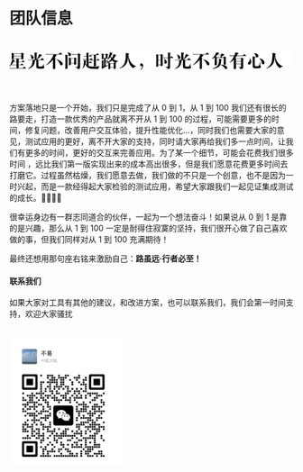 # 团队信息

 <img src="./img/sgbfyxr.png" alt="星光不问赶路人，时光不负有心人" width="800"  style="margin:20px 0 40px"/>

方案落地只是一个开始，我们只是完成了从 0 到 1，从 1 到 100 我们还有很长的路要走，打造一款优秀的产品就离不开从 1 到 100 的过程，可能需要更多的时间，修复问题，改善用户交互体验，提升性能优化...，同时我们也需要大家的意见，测试应用的更好，离不开大家的支持，同时请大家再给我们多一点时间，让我们有更多的时间，更好的交互来完善应用。为了某一个细节，可能会花费我们很多时间 ，远比我们第一版实现出来的成本高出很多，但是我们愿意花费更多时间去打磨它。过程虽然枯燥，我们愿意去做，我们做的不只是一个创意，也不是因为一时兴起，而是一款经得起大家检验的测试应用，希望大家跟我们一起见证集成测试的成长。🙏🙏🙏🙏

很幸运身边有一群志同道合的伙伴，一起为一个想法奋斗！如果说从 0 到 1 是靠的是兴趣，那么从 1 到 100 一定是耐得住寂寞的坚持，我们很开心做了自己喜欢做的事，但我们同样对从 1 到 100 充满期待！

最终还想用那句座右铭来激励自己：**路虽远·行者必至！**

#### 联系我们
 如果大家对工具有其他的建议，和改进方案，也可以联系我们，我们会第一时间支持，欢迎大家骚扰

 <img src="./img/wx.jpg" alt="联系我们" width="200"  style="margin:20px 0 40px"/>
